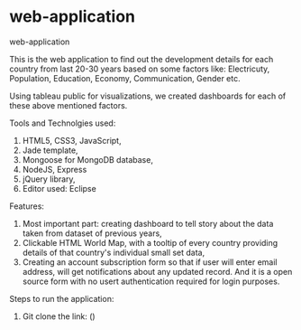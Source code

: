 # web-application
web-application


This is the web application to find out the development details for each country from 
last 20-30 years based on some factors like: Electricuty, Population, Education, Economy, Communication, Gender etc.

Using tableau public for visualizations, we created dashboards for each of these above mentioned factors.

Tools and Technolgies used:
1) HTML5, CSS3, JavaScript,
2) Jade template,
3) Mongoose for MongoDB database,
4) NodeJS, Express
5) jQuery library,
6) Editor used: Eclipse

Features:
1) Most important part: creating dashboard to tell story about the data taken from dataset of previous years,
2) Clickable HTML World Map, with a tooltip of every country providing details of that country's individual small set data,
3) Creating an account subscription form so that if user will enter email address, will get notifications about 
any updated record. And it is a open source form with no usert authentication required for login purposes.

Steps to run the application:
1) Git clone the link: ()
